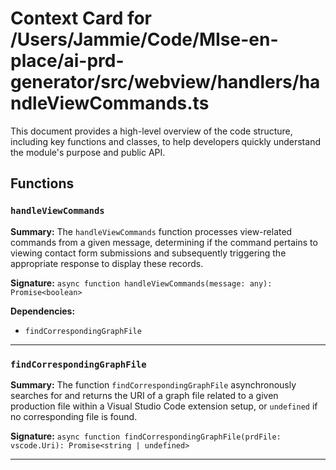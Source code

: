# Context Card for /Users/Jammie/Code/MIse-en-place/ai-prd-generator/src/webview/handlers/handleViewCommands.ts

This document provides a high-level overview of the code structure, including key functions and classes, to help developers quickly understand the module's purpose and public API.

## Functions

### `handleViewCommands`

**Summary:** The `handleViewCommands` function processes view-related commands from a given message, determining if the command pertains to viewing contact form submissions and subsequently triggering the appropriate response to display these records.

**Signature:** `async function handleViewCommands(message: any): Promise<boolean>`

**Dependencies:**

- `findCorrespondingGraphFile`

---

### `findCorrespondingGraphFile`

**Summary:** The function `findCorrespondingGraphFile` asynchronously searches for and returns the URI of a graph file related to a given production file within a Visual Studio Code extension setup, or `undefined` if no corresponding file is found.

**Signature:** `async function findCorrespondingGraphFile(prdFile: vscode.Uri): Promise<string | undefined>`

---
